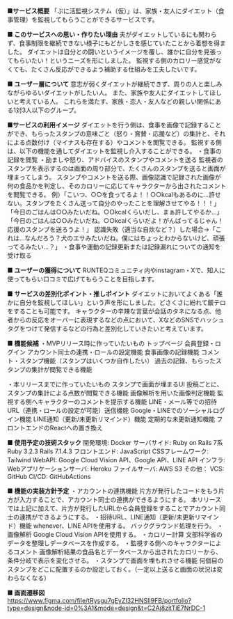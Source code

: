 **■サービス概要**
「ぷに活監視システム（仮）」は、家族・友人にダイエット（食事管理）を監視してもらうことができるサービスです。

**■ このサービスへの思い・作りたい理由**
夫がダイエットしているにも関わらず、食事制限を継続できない様子にもどかしさを感じていたことから着想を得ました。
ダイエットは自分との闘いというイメージを覆し、誰かに自分を見張ってもらいたい！というニーズを形にしました。
監視する側のカロリー感覚がなくても、たくさん反応ができるよう補助する仕組みを工夫したいです。

**■ ユーザー層について**
意志が弱くダイエットが継続できず、周りの人と楽しみながらゆるいダイエットがしたい人。
また、家族や友人にダイエットしてほしいと考えている人。
これらを満たす、家族・恋人・友人などの親しい関係にある1対3人以下のグループ。

**■サービスの利用イメージ**
ダイエットを行う側は、食事を画像で記録することができ、もらったスタンプの意味ごと（怒り・賞賛・応援など）の集計と、それによる点数付け（マイナスも存在する）やコメントを閲覧できる。
監視する側は、以下の機能を通してダイエットを監視し介入することができる。
・食事の記録を閲覧
・励ましや怒り、アドバイスのスタンプやコメントを送る
  監視者のスタンプを表示するのは画面の周り部分で、たくさんのスタンプを送ると画面が埋まってしまう。
  スタンプやコメントを送る際、画像認識で記録された画像が何の食品かを判定し、そのカロリーに応じてキャラクターから出されたコメントを閲覧できる。
    例）「こいつ、○○を食ってるよ！！○○kcalもあるのに…許せない。スタンプをたくさん送って自分のやったことを理解させてやる！！！」
    「今日のごはんは○○みたいだね。○○kcalくらいだし、まぁ許してやるか…」
    「今日のごはんは○○みたいだね。○○kcalくらいだよ！がんばってるじゃん！応援のスタンプを送ろうよ！」
    認識失敗（適当な自炊など？）した場合→「これは…なんだろう？犬のエサみたいだね。僕にはちょっとわからないけど、頑張ってるみたい…？」
・食事や運動の記録更新または記録漏れについての通知を受け取る

**■ ユーザーの獲得について**
RUNTEQコミュニティ内やinstagram・Xで、知人に使ってもらい口コミで広げてもらうことを目指します。

**■ サービスの差別化ポイント・推しポイント**
ダイエットにおいてよくある「誰かに自分を監視してほしい」という声を形にしました。どさくさに紛れて飯テロをすることも可能です。
キャラクターの辛辣な言葉が会話のタネになる点、他者からの反応をオーバーに表現するなどの点において、XなどのSNSでハッシュタグをつけて発信するなどの行為と差別化していきたいと考えています。

**■ 機能候補**
・MVPリリース時に作っていたいもの
  トップページ
  会員登録・ログイン
  アカウント同士の連携・ロールの設定機能
  食事画像の記録機能
  コメント・スタンプ機能（スタンプはいくつか自作したい）
  過去の記録、もらったスタンプの集計が閲覧できる機能

・本リリースまでに作っていたいもの
  スタンプで画面が埋まるUI
  投稿ごとに、スタンプの集計による点数が閲覧できる機能
  画像解析を用いた画像判定機能
  監視する側へキャラクターのコメントを提示する機能
  LINE・メール等での招待URL（連携・ロールの設定が可能）送信機能
  Google・LINEでのソーシャルログイン機能
  LINE通知（更新/未更新リマインド）機能
  定期的な未更新通知機能
  フロントエンドのReactへの置き換え

**■ 使用予定の技術スタック**
開発環境: Docker
サーバサイド: Ruby on Rails 7系
  Ruby 3.2.3 Rails 7.1.4.3
フロントエンド: JavaScript
CSSフレームワーク:　Tailwind
WebAPI: Google Cloud Vision API、Google API、LINE API
インフラ:
  Webアプリケーションサーバ: Heroku
  ファイルサーバ: AWS S3
その他：
  VCS: GitHub
  CI/CD: GitHubActions

**■ 機能の実装方針予定**
・アカウントの連携機能
  片方が発行したコードをもう片方が入力することで、アカウント同士の連携ができるようにする。
  本リリースでは上記に加えて、片方が発行したURLから会員登録をすることでアカウント同士の連携ができるようにする。
・招待URL、LINE通知（更新/未更新リマインド）機能
  whenever、LINE APIを使用する。
  バックグラウンド処理を行う。
・画像解析
  Google Cloud Vision APIを使用する。
・カロリー計算
  文部科学省のデータを整理しデータベースを作成する。
・監視する側へのキャラクターによるコメント
  画像解析結果の食品名とデータベースから出されたカロリーから、条件分岐で表示を変化させる。
・スタンプで画面を埋もれさせる機能
  何個目のスタンプをどこに配置するのか設定しておく。（一定以上送ると画面の状況は変わらなくなる）

  **■ 画面遷移図**
https://www.figma.com/file/tRysgu7gEyZI32HNSIl9FB/portfolio?type=design&node-id=0%3A1&mode=design&t=C2Aj8zitTiE7NrDC-1
